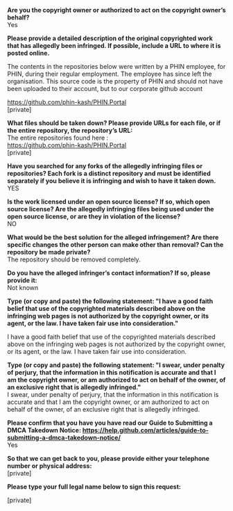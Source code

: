 **Are you the copyright owner or authorized to act on the copyright owner’s behalf?**   
Yes 

**Please provide a detailed description of the original copyrighted work that has allegedly been infringed. If possible, include a URL to where it is posted online.**

The contents in the repositories below were written by a PHIN employee, for PHIN, during their regular employment. The employee has since left the organisation. This source code is the property of PHIN and should not have been uploaded to their account, but to our corporate github account

https://github.com/phin-kash/PHIN.Portal   
[private]  

**What files should be taken down? Please provide URLs for each file, or if the entire repository, the repository’s URL:**   
The entire repositories found here :   
https://github.com/phin-kash/PHIN.Portal   
[private]  

**Have you searched for any forks of the allegedly infringing files or repositories? Each fork is a distinct repository and must be identified separately if you believe it is infringing and wish to have it taken down.**   
YES

**Is the work licensed under an open source license? If so, which open source license? Are the allegedly infringing files being used under the open source license, or are they in violation of the license?**   
NO

**What would be the best solution for the alleged infringement? Are there specific changes the other person can make other than removal? Can the repository be made private?**   
The repository should be removed completely.

**Do you have the alleged infringer’s contact information? If so, please provide it:**   
Not known

**Type (or copy and paste) the following statement: "I have a good faith belief that use of the copyrighted materials described above on the infringing web pages is not authorized by the copyright owner, or its agent, or the law. I have taken fair use into consideration."**

I have a good faith belief that use of the copyrighted materials described above on the infringing web pages is not authorized by the copyright owner, or its agent, or the law. I have taken fair use into consideration.

**Type (or copy and paste) the following statement: "I swear, under penalty of perjury, that the information in this notification is accurate and that I am the copyright owner, or am authorized to act on behalf of the owner, of an exclusive right that is allegedly infringed."**   
I swear, under penalty of perjury, that the information in this notification is accurate and that I am the copyright owner, or am authorized to act on behalf of the owner, of an exclusive right that is allegedly infringed.

**Please confirm that you have you have read our Guide to Submitting a DMCA Takedown Notice: https://help.github.com/articles/guide-to-submitting-a-dmca-takedown-notice/**   
Yes

**So that we can get back to you, please provide either your telephone number or physical address:**   
[private]

**Please type your full legal name below to sign this request:**

[private]
